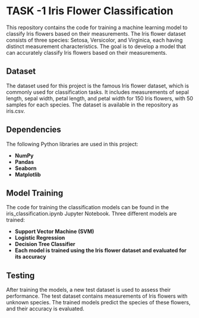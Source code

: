 # TASK -1 Iris Flower Classification
This repository contains the code for training a machine learning model to classify Iris flowers based on their measurements. The Iris flower dataset consists of three species: Setosa, Versicolor, and Virginica, each having distinct measurement characteristics. The goal is to develop a model that can accurately classify Iris flowers based on their measurements.

## Dataset
The dataset used for this project is the famous Iris flower dataset, which is commonly used for classification tasks. It includes measurements of sepal length, sepal width, petal length, and petal width for 150 Iris flowers, with 50 samples for each species. The dataset is available in the repository as iris.csv.

## Dependencies
The following Python libraries are used in this project:

* **NumPy**
* **Pandas**
* **Seaborn**
* **Matplotlib**

## Model Training
The code for training the classification models can be found in the iris_classification.ipynb Jupyter Notebook. Three different models are trained:

* **Support Vector Machine (SVM)**
* **Logistic Regression**
* **Decision Tree Classifier**
* **Each model is trained using the Iris flower dataset and evaluated for its accuracy**

## Testing
After training the models, a new test dataset is used to assess their performance. The test dataset contains measurements of Iris flowers with unknown species. The trained models predict the species of these flowers, and their accuracy is evaluated.
